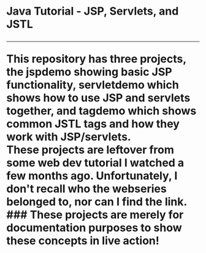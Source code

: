 # Java Tutorial - JSP, Servlets, and JSTL<hr>This repository has three projects, the jspdemo showing basic JSP functionality, servletdemo which shows how to use JSP and servlets together, and tagdemo which shows common JSTL tags and how they work with JSP/servlets.<br>These projects are leftover from some web dev tutorial I watched a few months ago. Unfortunately, I don't recall who the webseries belonged to, nor can I find the link.<br> ### These projects are merely for documentation purposes to show these concepts in live action!
